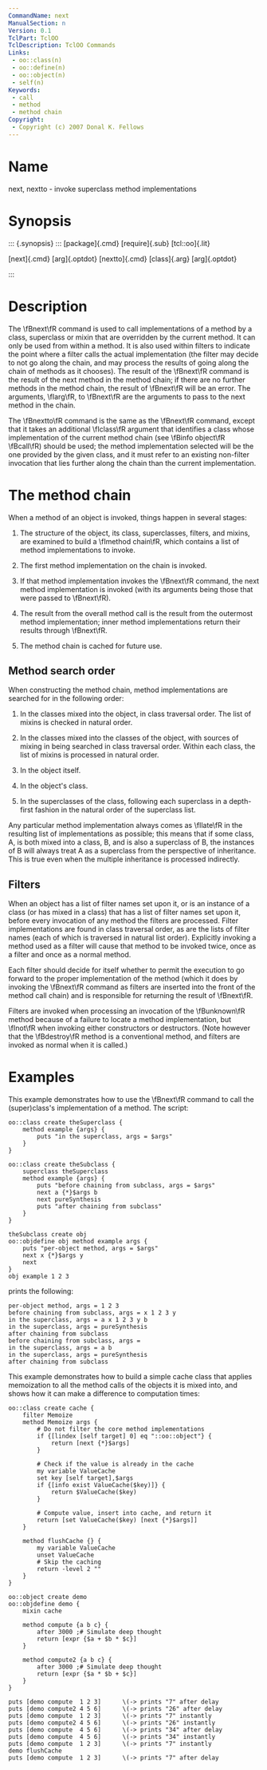 ```yaml
---
CommandName: next
ManualSection: n
Version: 0.1
TclPart: TclOO
TclDescription: TclOO Commands
Links:
 - oo::class(n)
 - oo::define(n)
 - oo::object(n)
 - self(n)
Keywords:
 - call
 - method
 - method chain
Copyright:
 - Copyright (c) 2007 Donal K. Fellows
---
```


# Name

next, nextto - invoke superclass method implementations

# Synopsis

::: {.synopsis} :::
[package]{.cmd} [require]{.sub} [tcl::oo]{.lit}

[next]{.cmd} [arg]{.optdot}
[nextto]{.cmd} [class]{.arg} [arg]{.optdot}

:::

# Description

The \fBnext\fR command is used to call implementations of a method by a class, superclass or mixin that are overridden by the current method. It can only be used from within a method. It is also used within filters to indicate the point where a filter calls the actual implementation (the filter may decide to not go along the chain, and may process the results of going along the chain of methods as it chooses). The result of the \fBnext\fR command is the result of the next method in the method chain; if there are no further methods in the method chain, the result of \fBnext\fR will be an error. The arguments, \fIarg\fR, to \fBnext\fR are the arguments to pass to the next method in the chain.

The \fBnextto\fR command is the same as the \fBnext\fR command, except that it takes an additional \fIclass\fR argument that identifies a class whose implementation of the current method chain (see \fBinfo object\fR \fBcall\fR) should be used; the method implementation selected will be the one provided by the given class, and it must refer to an existing non-filter invocation that lies further along the chain than the current implementation.

# The method chain

When a method of an object is invoked, things happen in several stages:

1. The structure of the object, its class, superclasses, filters, and mixins, are examined to build a \fImethod chain\fR, which contains a list of method implementations to invoke.

2. The first method implementation on the chain is invoked.

3. If that method implementation invokes the \fBnext\fR command, the next method implementation is invoked (with its arguments being those that were passed to \fBnext\fR).

4. The result from the overall method call is the result from the outermost method implementation; inner method implementations return their results through \fBnext\fR.

5. The method chain is cached for future use.


## Method search order

When constructing the method chain, method implementations are searched for in the following order:

1. In the classes mixed into the object, in class traversal order. The list of mixins is checked in natural order.

2. In the classes mixed into the classes of the object, with sources of mixing in being searched in class traversal order. Within each class, the list of mixins is processed in natural order.

3. In the object itself.

4. In the object's class.

5. In the superclasses of the class, following each superclass in a depth-first fashion in the natural order of the superclass list.


Any particular method implementation always comes as \fIlate\fR in the resulting list of implementations as possible; this means that if some class, A, is both mixed into a class, B, and is also a superclass of B, the instances of B will always treat A as a superclass from the perspective of inheritance. This is true even when the multiple inheritance is processed indirectly.

## Filters

When an object has a list of filter names set upon it, or is an instance of a class (or has mixed in a class) that has a list of filter names set upon it, before every invocation of any method the filters are processed. Filter implementations are found in class traversal order, as are the lists of filter names (each of which is traversed in natural list order). Explicitly invoking a method used as a filter will cause that method to be invoked twice, once as a filter and once as a normal method.

Each filter should decide for itself whether to permit the execution to go forward to the proper implementation of the method (which it does by invoking the \fBnext\fR command as filters are inserted into the front of the method call chain) and is responsible for returning the result of \fBnext\fR.

Filters are invoked when processing an invocation of the \fBunknown\fR method because of a failure to locate a method implementation, but \fInot\fR when invoking either constructors or destructors. (Note however that the \fBdestroy\fR method is a conventional method, and filters are invoked as normal when it is called.)

# Examples

This example demonstrates how to use the \fBnext\fR command to call the (super)class's implementation of a method. The script:

```
oo::class create theSuperclass {
    method example {args} {
        puts "in the superclass, args = $args"
    }
}

oo::class create theSubclass {
    superclass theSuperclass
    method example {args} {
        puts "before chaining from subclass, args = $args"
        next a {*}$args b
        next pureSynthesis
        puts "after chaining from subclass"
    }
}

theSubclass create obj
oo::objdefine obj method example args {
    puts "per-object method, args = $args"
    next x {*}$args y
    next
}
obj example 1 2 3
```

prints the following:

```
per-object method, args = 1 2 3
before chaining from subclass, args = x 1 2 3 y
in the superclass, args = a x 1 2 3 y b
in the superclass, args = pureSynthesis
after chaining from subclass
before chaining from subclass, args =
in the superclass, args = a b
in the superclass, args = pureSynthesis
after chaining from subclass
```

This example demonstrates how to build a simple cache class that applies memoization to all the method calls of the objects it is mixed into, and shows how it can make a difference to computation times:

```
oo::class create cache {
    filter Memoize
    method Memoize args {
        # Do not filter the core method implementations
        if {[lindex [self target] 0] eq "::oo::object"} {
            return [next {*}$args]
        }

        # Check if the value is already in the cache
        my variable ValueCache
        set key [self target],$args
        if {[info exist ValueCache($key)]} {
            return $ValueCache($key)
        }

        # Compute value, insert into cache, and return it
        return [set ValueCache($key) [next {*}$args]]
    }

    method flushCache {} {
        my variable ValueCache
        unset ValueCache
        # Skip the caching
        return -level 2 ""
    }
}

oo::object create demo
oo::objdefine demo {
    mixin cache

    method compute {a b c} {
        after 3000 ;# Simulate deep thought
        return [expr {$a + $b * $c}]
    }

    method compute2 {a b c} {
        after 3000 ;# Simulate deep thought
        return [expr {$a * $b + $c}]
    }
}

puts [demo compute  1 2 3]      \(-> prints "7" after delay
puts [demo compute2 4 5 6]      \(-> prints "26" after delay
puts [demo compute  1 2 3]      \(-> prints "7" instantly
puts [demo compute2 4 5 6]      \(-> prints "26" instantly
puts [demo compute  4 5 6]      \(-> prints "34" after delay
puts [demo compute  4 5 6]      \(-> prints "34" instantly
puts [demo compute  1 2 3]      \(-> prints "7" instantly
demo flushCache
puts [demo compute  1 2 3]      \(-> prints "7" after delay
```

